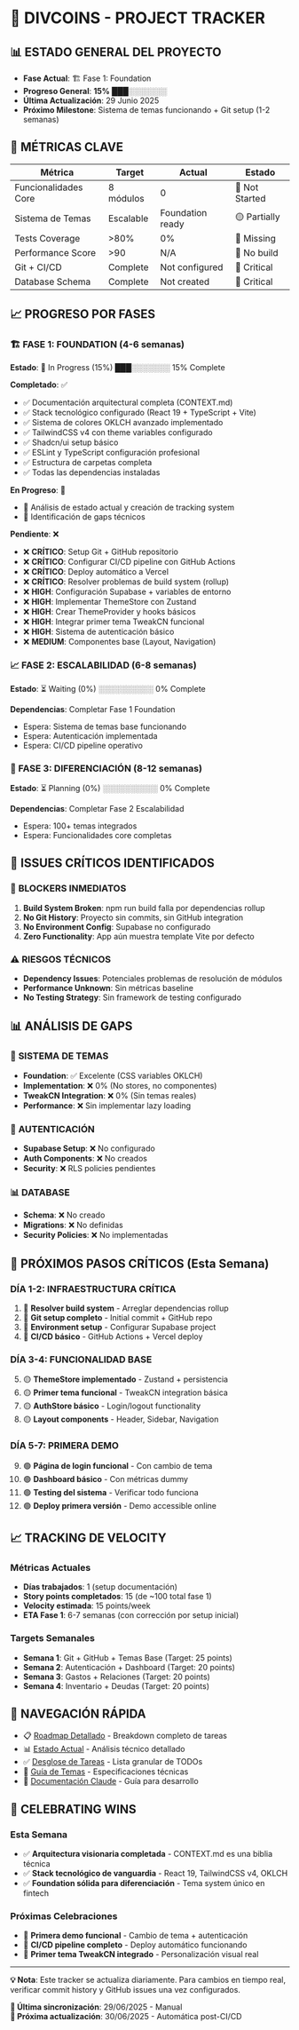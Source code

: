 # 🚀 DIVCOINS - PROJECT TRACKER

## 📊 ESTADO GENERAL DEL PROYECTO
- **Fase Actual**: 🏗️ Fase 1: Foundation
- **Progreso General**: **15%** ███░░░░░░░ 
- **Última Actualización**: 29 Junio 2025
- **Próximo Milestone**: Sistema de temas funcionando + Git setup (1-2 semanas)

## 🎯 MÉTRICAS CLAVE
| Métrica | Target | Actual | Estado |
|---------|--------|--------|--------|
| Funcionalidades Core | 8 módulos | 0 | 🔴 Not Started |
| Sistema de Temas | Escalable | Foundation ready | 🟡 Partially |
| Tests Coverage | >80% | 0% | 🔴 Missing |
| Performance Score | >90 | N/A | 🔴 No build |
| Git + CI/CD | Complete | Not configured | 🔴 Critical |
| Database Schema | Complete | Not created | 🔴 Critical |

## 📈 PROGRESO POR FASES

### 🏗️ FASE 1: FOUNDATION (4-6 semanas)
**Estado**: 🔄 In Progress (15%)
███░░░░░░░ 15% Complete

**Completado**: ✅
- ✅ Documentación arquitectural completa (CONTEXT.md)
- ✅ Stack tecnológico configurado (React 19 + TypeScript + Vite)
- ✅ Sistema de colores OKLCH avanzado implementado
- ✅ TailwindCSS v4 con theme variables configurado
- ✅ Shadcn/ui setup básico
- ✅ ESLint y TypeScript configuración profesional
- ✅ Estructura de carpetas completa
- ✅ Todas las dependencias instaladas

**En Progreso**: 🔄  
- 🔄 Análisis de estado actual y creación de tracking system
- 🔄 Identificación de gaps técnicos

**Pendiente**: ❌
- ❌ **CRÍTICO**: Setup Git + GitHub repositorio
- ❌ **CRÍTICO**: Configurar CI/CD pipeline con GitHub Actions  
- ❌ **CRÍTICO**: Deploy automático a Vercel
- ❌ **CRÍTICO**: Resolver problemas de build system (rollup)
- ❌ **HIGH**: Configuración Supabase + variables de entorno
- ❌ **HIGH**: Implementar ThemeStore con Zustand
- ❌ **HIGH**: Crear ThemeProvider y hooks básicos
- ❌ **HIGH**: Integrar primer tema TweakCN funcional
- ❌ **HIGH**: Sistema de autenticación básico
- ❌ **MEDIUM**: Componentes base (Layout, Navigation)

### 📈 FASE 2: ESCALABILIDAD (6-8 semanas)  
**Estado**: ⏳ Waiting (0%)
░░░░░░░░░░ 0% Complete

**Dependencias**: Completar Fase 1 Foundation
- Espera: Sistema de temas base funcionando
- Espera: Autenticación implementada
- Espera: CI/CD pipeline operativo

### 🎯 FASE 3: DIFERENCIACIÓN (8-12 semanas)
**Estado**: ⏳ Planning (0%)
░░░░░░░░░░ 0% Complete

**Dependencias**: Completar Fase 2 Escalabilidad
- Espera: 100+ temas integrados
- Espera: Funcionalidades core completas

## 🚨 ISSUES CRÍTICOS IDENTIFICADOS

### 🔴 **BLOCKERS INMEDIATOS**
1. **Build System Broken**: npm run build falla por dependencias rollup
2. **No Git History**: Proyecto sin commits, sin GitHub integration
3. **No Environment Config**: Supabase no configurado
4. **Zero Functionality**: App aún muestra template Vite por defecto

### ⚠️ **RIESGOS TÉCNICOS**
- **Dependency Issues**: Potenciales problemas de resolución de módulos
- **Performance Unknown**: Sin métricas baseline
- **No Testing Strategy**: Sin framework de testing configurado

## 📊 ANÁLISIS DE GAPS

### 🎨 **SISTEMA DE TEMAS**
- **Foundation**: ✅ Excelente (CSS variables OKLCH)
- **Implementation**: ❌ 0% (No stores, no componentes)
- **TweakCN Integration**: ❌ 0% (Sin temas reales)
- **Performance**: ❌ Sin implementar lazy loading

### 🔐 **AUTENTICACIÓN**
- **Supabase Setup**: ❌ No configurado
- **Auth Components**: ❌ No creados
- **Security**: ❌ RLS policies pendientes

### 📊 **DATABASE**
- **Schema**: ❌ No creado
- **Migrations**: ❌ No definidas  
- **Security Policies**: ❌ No implementadas

## 🎯 PRÓXIMOS PASOS CRÍTICOS (Esta Semana)

### **DÍA 1-2: INFRAESTRUCTURA CRÍTICA**
1. 🔴 **Resolver build system** - Arreglar dependencias rollup
2. 🔴 **Git setup completo** - Initial commit + GitHub repo
3. 🔴 **Environment setup** - Configurar Supabase project
4. 🔴 **CI/CD básico** - GitHub Actions + Vercel deploy

### **DÍA 3-4: FUNCIONALIDAD BASE**
5. 🟡 **ThemeStore implementado** - Zustand + persistencia
6. 🟡 **Primer tema funcional** - TweakCN integration básica
7. 🟡 **AuthStore básico** - Login/logout functionality
8. 🟡 **Layout components** - Header, Sidebar, Navigation

### **DÍA 5-7: PRIMERA DEMO**
9. 🟢 **Página de login funcional** - Con cambio de tema
10. 🟢 **Dashboard básico** - Con métricas dummy
11. 🟢 **Testing del sistema** - Verificar todo funciona
12. 🟢 **Deploy primera versión** - Demo accessible online

## 📈 TRACKING DE VELOCITY

### **Métricas Actuales**
- **Días trabajados**: 1 (setup documentación)
- **Story points completados**: 15 (de ~100 total fase 1)
- **Velocity estimada**: 15 points/week
- **ETA Fase 1**: 6-7 semanas (con corrección por setup inicial)

### **Targets Semanales**
- **Semana 1**: Git + GitHub + Temas Base (Target: 25 points)
- **Semana 2**: Autenticación + Dashboard (Target: 20 points)  
- **Semana 3**: Gastos + Relaciones (Target: 20 points)
- **Semana 4**: Inventario + Deudas (Target: 20 points)

## 🔗 NAVEGACIÓN RÁPIDA
- 📋 [Roadmap Detallado](ROADMAP_DETAILED.md) - Breakdown completo de tareas
- 📊 [Estado Actual](CURRENT_STATUS.md) - Análisis técnico detallado
- ✅ [Desglose de Tareas](TASKS_BREAKDOWN.md) - Lista granular de TODOs
- 🎨 [Guía de Temas](CONTEXT.md#arquitectura-de-temas-escalable) - Especificaciones técnicas
- 📖 [Documentación Claude](CLAUDE.md) - Guía para desarrollo

## 🎊 CELEBRATING WINS

### **Esta Semana**
- ✅ **Arquitectura visionaria completada** - CONTEXT.md es una biblia técnica
- ✅ **Stack tecnológico de vanguardia** - React 19, TailwindCSS v4, OKLCH
- ✅ **Foundation sólida para diferenciación** - Tema system único en fintech

### **Próximas Celebraciones**
- 🎯 **Primera demo funcional** - Cambio de tema + autenticación
- 🎯 **CI/CD pipeline completo** - Deploy automático funcionando
- 🎯 **Primer tema TweakCN integrado** - Personalización visual real

---

**💡 Nota**: Este tracker se actualiza diariamente. Para cambios en tiempo real, verificar commit history y GitHub issues una vez configurados.

**🔄 Última sincronización**: 29/06/2025 - Manual  
**🔄 Próxima actualización**: 30/06/2025 - Automática post-CI/CD